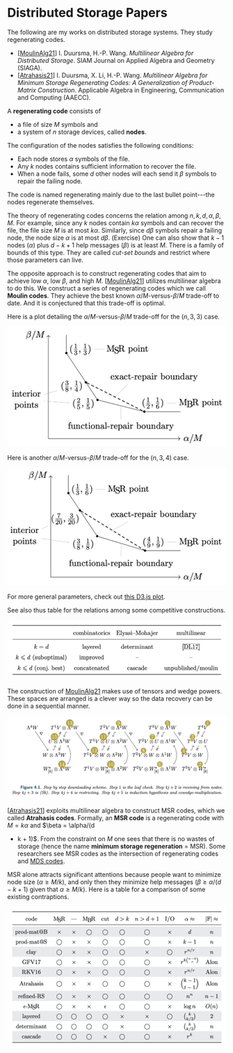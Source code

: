 
# Distributed Storage Papers

The following are my works on distributed storage systems.  They study regenerating codes.

* [[MoulinAlg21]]
  I. Duursma, H.-P. Wang.
  *Multilinear Algebra for Distributed Storage*.
  SIAM Journal on Applied Algebra and Geometry (SIAGA).
* [[Atrahasis21]]
  I. Duursma, X. Li, H.-P. Wang.
  *Multilinear Algebra for Minimum Storage Regenerating Codes:
   A Generalization of Product-Matrix Construction*.
  Applicable Algebra in Engineering, Communication and Computing (AAECC).

A **regenerating code** consists of

* a file of size $M$ symbols and
* a system of $n$ storage devices, called **nodes**.

The configuration of the nodes satisfies the following conditions:

* Each node stores $\alpha$ symbols of the file.
* Any $k$ nodes contains sufficient information to recover the file.
* When a node fails, some $d$ other nodes will each
  send it $\beta$ symbols to repair the failing node.

The code is named regenerating mainly due to the last bullet point---the nodes regenerate
themselves.

The theory of regenerating codes concerns the relation among $n, k, d, \alpha, \beta, M$.  For
example, since any $k$ nodes contain $k\alpha$ symbols and can recover the file, the file size $M$
is at most $k\alpha$.  Similarly, since $d\beta$ symbols repair a failing node, the node size
$\alpha$ is at most $d\beta$.  (Exercise) One can also show that $k - 1$ nodes ($\alpha$) plus $d -
k + 1$ help messages ($\beta$) is at least $M$.  There is a family of bounds of this type.  They are
called *cut-set bounds* and restrict where those parameters can live.

The opposite approach is to construct regenerating codes that aim to achieve low $\alpha$, low
$\beta$, and high $M$.  [[MoulinAlg21]] utilizes multilinear algebra to do this.  We construct a
series of regenerating codes which we call **Moulin codes**.  They achieve the best known
$\alpha/M$-versus-$\beta/M$ trade-off to date.  And it is conjectured that this trade-off is
optimal.

Here is a plot detailing the $\alpha/M$-versus-$\beta/M$ trade-off for the $(n, 3, 3)$ case.

![The trade-off of (n, 3, 4) regenerating codes](n33alphbetaM.png)

Here is another $\alpha/M$-versus-$\beta/M$ trade-off for the $(n, 3, 4)$ case.

![The trade-off of (n, 3, 4) regenerating codes](n34alphbetaM.png)

For more general parameters, check out [this D3.js plot](homogeneous.html).

See also thus table for the relations among some competitive constructions.

![Comparison among several ERRC codes that aim for interior points](interiorERRC.png)

The construction of [MoulinAlg21] makes use of tensors and wedge powers.  These spaces are arranged
is a clever way so the data recovery can be done in a sequential manner.

![The construction of code and downloading scheme](download.png)

[[Atrahasis21]] exploits multilinear algebra to construct MSR codes, which we called **Atrahasis
codes**.  Formally, an **MSR code** is a regenerating code with $M = k\alpha$ and $\beta = \alpha/(d
- k + 1)$.  From the constraint on $M$ one sees that there is no wastes of storage (hence the name
**minimum storage regeneration** = MSR).  Some researchers see MSR codes as the intersection of
regenerating codes and [MDS codes](https://en.wikipedia.org/wiki/Singleton_bound#MDS_codes).

MSR alone attracts significant attentions because people want to minimize node size ($\alpha \geq
M/k$), and only then they minimize help messages ($\beta \geq \alpha/(d - k + 1)$ given that $\alpha
\geq M/k$).  Here is a table for a comparison of some existing contraptions.

![The alpha--F_q trade-off of some well-known MSR codes](MSRalphaFq.png)

[MoulinAlg20]: https://arxiv.org/abs/2006.08911
[Atrahasis20]: https://arxiv.org/abs/2006.16998
[MoulinAlg21]: https://doi.org/10.1137/20M1346742
[Atrahasis21]: https://doi.org/10.1007/s00200-021-00526-3
